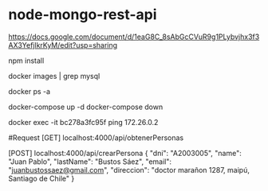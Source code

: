 # node-mongo-rest-api
https://docs.google.com/document/d/1eaG8C_8sAbGcCVuR9g1PLybvjhx3f3AX3YefjlkrKyM/edit?usp=sharing

npm install 

docker images | grep mysql

docker ps -a
 
docker-compose up -d
docker-compose down

docker exec -it  bc278a3fc95f ping 172.26.0.2 


#Request
[GET] localhost:4000/api/obtenerPersonas

[POST] localhost:4000/api/crearPersona
{
    "dni": "A2003005",
    "name": "Juan Pablo",
    "lastName": "Bustos Sáez",
    "email": "juanbustossaez@gmail.com",
    "direccion": "doctor marañon 1287, maipú, Santiago de Chile"
}